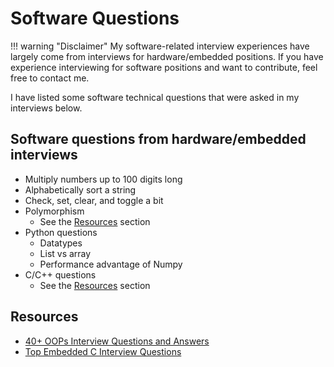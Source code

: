 # Software Questions

!!! warning "Disclaimer"
    My software-related interview experiences have largely come from interviews for hardware/embedded positions.
    If you have experience interviewing for software positions and want to contribute, feel free to contact me.

I have listed some software technical questions that were asked in my interviews below.

## Software questions from hardware/embedded interviews

- Multiply numbers up to 100 digits long
- Alphabetically sort a string
- Check, set, clear, and toggle a bit
- Polymorphism
    - See the [Resources](#resources) section
- Python questions
    - Datatypes
    - List vs array
    - Performance advantage of Numpy
- C/C++ questions
    - See the [Resources](#resources) section

## Resources

- [40+ OOPs Interview Questions and Answers](https://www.interviewbit.com/oops-interview-questions/)
- [Top Embedded C Interview Questions](https://www.interviewbit.com/embedded-c-interview-questions/)
